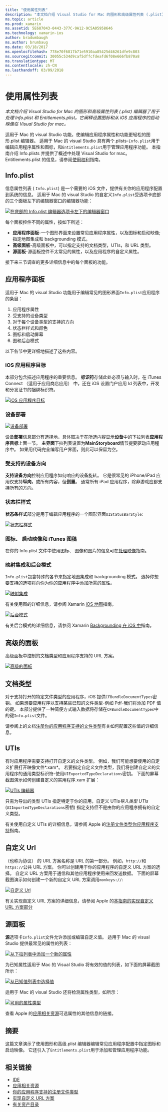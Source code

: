 ```yaml
---
title: "使用属性列表"
description: "本文档介绍 Visual Studio for Mac 的图形和高级属性列表 (.plist) 编辑器了用于处理 Info.plist 和 Entitlements.plist。 它阐释设置图标和从 iOS 应用程序的启动映像在 Visual Studio for mac。"
ms.topic: article
ms.prod: xamarin
ms.assetid: 5E687043-0443-377C-9A12-9C5A05958646
ms.technology: xamarin-ios
author: bradumbaugh
ms.author: brumbaug
ms.date: 03/18/2017
ms.openlocfilehash: 778e70f6817b71e5910aa85425d46261dfe9c803
ms.sourcegitcommit: 30055c534d9caf5dffcfdeafd6f08e666fb870a8
ms.translationtype: MT
ms.contentlocale: zh-CN
ms.lasthandoff: 03/09/2018
---
```

# <a name="working-with-property-lists"></a>使用属性列表

_本文档介绍 Visual Studio for Mac 的图形和高级属性列表 (.plist) 编辑器了用于处理 Info.plist 和 Entitlements.plist。它阐释设置图标和从 iOS 应用程序的启动映像在 Visual Studio for mac。_

适用于 Mac 的 visual Studio 功能，使编辑应用程序属性和功能更轻松的图形.plist 编辑器。 适用于 Mac 的 visual Studio 具有两个.plists-`Info.plist`用于编辑应用程序属性和图标，和`Entitlements.plist`用于管理应用程序功能。 本指南介绍 Info.plists 并提供了概述中处理 Visual Studio for mac。 Entitlements.plist 的信息，请参阅[使用权利](~/ios/deploy-test/provisioning/entitlements.md)指南。

## <a name="infoplist"></a>Info.plist

信息属性列表 ( `Info.plist`) 是一个需要的 iOS 文件，提供有关你的应用程序配置到系统的信息。 适用于 Mac 的 visual Studio 的自定义`Info.plist`受选项卡底部的三个面板左下的编辑器窗口的编辑器功能：

 [![](property-lists-images/tabs.png "在底部的 Info.plist 编辑器选项卡左下的编辑器窗口")](property-lists-images/tabs.png#lightbox)

每个面板控件不同的属性，按如下所述：

-  **应用程序面板**-一个图形界面来设置常见应用程序属性，以及图标和启动映像; 指定地图集成和 backgrounding 模式。
-  **高级面板**-高级面板中，可以指定支持的文档类型，UTIs，和 URL 类型。
-  **源面板**-源面板控件不太常见的属性，以及应用程序的自定义属性。


接下来三节调查的更多详细信息中的每个面板的功能。

## <a name="application-panel"></a>应用程序面板

适用于 Mac 的 visual Studio 功能用于编辑常见的图形界面`Info.plist`应用程序的条目：

1.  应用程序属性
1.  受支持的设备类型
1.  对于每个设备类型的支持的方向
1.  状态栏样式和颜色
1.  图标和启动屏幕
1.  图和后台模式


以下各节中更详细地描述了这些内容。

 <a name="iOS_Application_Target" />


### <a name="ios-application-target"></a>iOS 应用程序目标

本部分包含描述应用程序的重要信息。
**标识符**存储此处必须与输入时，在 iTunes Connect （适用于应用商店应用） 中，还在 iOS 设置门户应用 Id 列表中，开发和分发证书的捆绑标识符。

 [![](property-lists-images/image24.png "iOS 应用程序目标")](property-lists-images/image24.png#lightbox)

### <a name="device-deployment"></a>设备部署

 [![](property-lists-images/deployment.png "设备部署")](property-lists-images/deployment.png#lightbox)

设备**部署**信息部分有选择地，具体取决于在所选内容显示**设备**中的下拉列表**应用程序目标**上面一节。 **主界面**下拉列表设置为**MainStoryboard**情节提要驱动应用程序中。 如果用代码完全编写用户界面，则此可以保留为空。

### <a name="supported-device-orientations"></a>受支持的设备方向

 **支持设备方向**控制应用程序如何响应的设备旋转。 它是很常见的 iPhone/iPad 应用仅支持**纵向**，或所有内容，但**倒置**。 通常所有 iPad 应用程序，除非游戏应都支持所有的方向。

### <a name="status-bar-styles"></a>状态栏样式

**状态条样式**部分是用于编辑应用程序的一个图形界面`UIStatusBarStyle`:

 [![](property-lists-images/status.png "状态栏样式")](property-lists-images/status.png#lightbox)

 <a name="Icons" />


### <a name="icons-launch-images-and-itunes-artwork"></a>图标、 启动映像和 iTunes 图稿

在你的 Info.plist 文件中使用图标、 图像和图片的信息可在[处理映像](~/ios/app-fundamentals/images-icons/index.md)指南。




### <a name="maps-integration-and-background-modes"></a>映射集成和后台模式

`Info.plist`包含特殊的各节来指定地图集成和 backgrounding 模式。 选择你想要支持的选项将向你为你的应用程序中添加所需的属性。

 [![](property-lists-images/maps.png "映射集成")](property-lists-images/maps.png#lightbox)

有关使用图的详细信息，请参阅 Xamarin [iOS 地图](~/ios/user-interface/controls/ios-maps/index.md)指南。

 [![](property-lists-images/bging.png "后台模式")](property-lists-images/bging.png#lightbox)

有关后台模式的详细信息，请参阅 Xamarin [Backgrounding 在 iOS 中](~/ios/app-fundamentals/backgrounding/introduction-to-backgrounding-in-ios.md)指南。

## <a name="advanced-panel"></a>高级的面板

高级面板中控制的文档类型和应用程序支持的 URL 方案。

 [![](property-lists-images/image34.png "高级的面板")](property-lists-images/image34.png#lightbox)

 <a name="Document_Types" />


## <a name="document-types"></a>文档类型

对于支持打开的特定文件类型的应用程序，iOS 提供`CFBundleDocumentTypes`密钥。 如果想要应用程序以支持某些已知的文件类型-例如 Pdf-我们将添加 PDF 值的键。 本部分提供了一种简便方式输入数据将存储在`CFBundleDocumentTypes`中的键`Info.plist`文件。

请参阅上的文档[注册你的应用程序支持的文件类型](http://developer.apple.com/library/ios/#documentation/FileManagement/Conceptual/DocumentInteraction_TopicsForIOS/Articles/RegisteringtheFileTypesYourAppSupports.html)有关如何配置这些值的详细信息。

## <a name="utis"></a>UTIs

有时应用程序需要支持打开自定义的文件类型。 例如，我们可能想要使用的自定义扩展打开映像文件*.xam*。 若要指定自定义文件类型，我们将创建自定义的实用程序的通用类型标识符-使用`UIExportedTypeDeclarations`密钥。 下面的屏幕截图演示如何创建自定义的实用程序.xam 扩展：

 [![](property-lists-images/uti.png "UTIs 编辑器")](property-lists-images/uti.png#lightbox)

只需为导出的类型 UTIs 指定特定于你的应用，自定义 UTIs*导入类型 UTIs* (`UIImportedTypeDeclarations`密钥) 指定支持但不是由你的应用程序拥有的自定义类型。

有关使用自定义 UTIs 的详细信息，请参阅 Apple 的[注册文件类型你应用程序支持](https://developer.apple.com/library/ios/documentation/FileManagement/Conceptual/understanding_utis/understand_utis_declare/understand_utis_declare.html#//apple_ref/doc/uid/TP40001319-CH204-SW1)指南。

## <a name="custom-urls"></a>自定义 Url

（也称为协议） 的 URL 方案名称是 URL 的第一部分。 例如，`http://`和`https://`公共 URL 方案。 你可以创建用于你的应用程序的自定义 URL 方案的选择。 自定义 URL 方案用于通信和其他应用程序使用来回发送数据。 下面的屏幕截图演示如何创建一个新的自定义 URL 方案调用`monkeys://`:

 [![](property-lists-images/url.png "自定义 Url")](property-lists-images/url.png#lightbox)



有关实现自定义 URL 方案的详细信息，请参阅 Apple 的[本指南的实现自定义 URL 方案部分](https://developer.apple.com/library/ios/documentation/iPhone/Conceptual/iPhoneOSProgrammingGuide/AdvancedAppTricks/AdvancedAppTricks.html)

## <a name="source-panel"></a>源面板

**源**选项卡`Info.plist`文件允许添加或编辑自定义值。 适用于 Mac 的 visual Studio 提供最常见的属性的列表：

 [![](property-lists-images/image31.png "从下拉列表中添加一个新的属性")](property-lists-images/image31.png#lightbox)

为已知属性适用于 Mac 的 Visual Studio 将有效的值的列表，如下面的屏幕截图所示：

 [![](property-lists-images/image32.png "从已知值列表中选择值")](property-lists-images/image32.png#lightbox)

适用于 Mac 的 visual Studio 还将检测属性类型，如所示：

 [![](property-lists-images/image33.png "可用的属性类型")](property-lists-images/image33.png#lightbox)

查看 Apple 的[应用相关资源](http://developer.apple.com/library/ios/#DOCUMENTATION/iPhone/Conceptual/iPhoneOSProgrammingGuide/App-RelatedResources/App-RelatedResources.html)可选属性的其他信息的链接。

 <a name="Entitlements" />

## <a name="summary"></a>摘要

这篇文章演示了使用图形和高级.plist 编辑器编辑常见应用程序配置中指定图标和启动映像。 它还引入了`Entitlements.plist`用于添加和管理应用程序功能。


## <a name="related-links"></a>相关链接

- [IDE](https://developer.xamarin.com/recipes/cross-platform/ide)
- [应用相关资源](http://developer.apple.com/library/ios/#DOCUMENTATION/iPhone/Conceptual/iPhoneOSProgrammingGuide/App-RelatedResources/App-RelatedResources.html)
- [你的应用程序支持的注册文件类型](http://developer.apple.com/library/ios/#documentation/FileManagement/Conceptual/DocumentInteraction_TopicsForIOS/Articles/RegisteringtheFileTypesYourAppSupports.html)
- [实现自定义 URL 方案](https://developer.apple.com/library/ios/documentation/iPhone/Conceptual/iPhoneOSProgrammingGuide/AdvancedAppTricks/AdvancedAppTricks.html)
- [有关资产目录](https://developer.apple.com/library/ioshttps://developer.xamarin.com/recipes/xcode_help-image_catalog-1.0/Recipe.html)
